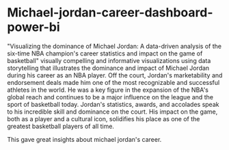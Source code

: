 # Michael-jordan-career-dashboard-power-bi
"Visualizing the dominance of Michael Jordan: A data-driven analysis of the six-time NBA champion's career statistics and impact on the game of basketball"
visually compelling and informative visualizations using data storytelling that illustrates the dominance and impact of Michael Jordan during his career as an NBA player.
Off the court, Jordan's marketability and endorsement deals made him one of the most recognizable and successful athletes in the world. He was a key figure in the expansion of the NBA's global reach and continues to be a major influence on the league and the sport of basketball today.
Jordan's statistics, awards, and accolades speak to his incredible skill and dominance on the court. His impact on the game, both as a player and a cultural icon, solidifies his place as one of the greatest basketball players of all time. 

This gave great insights about michael jordan's career.

